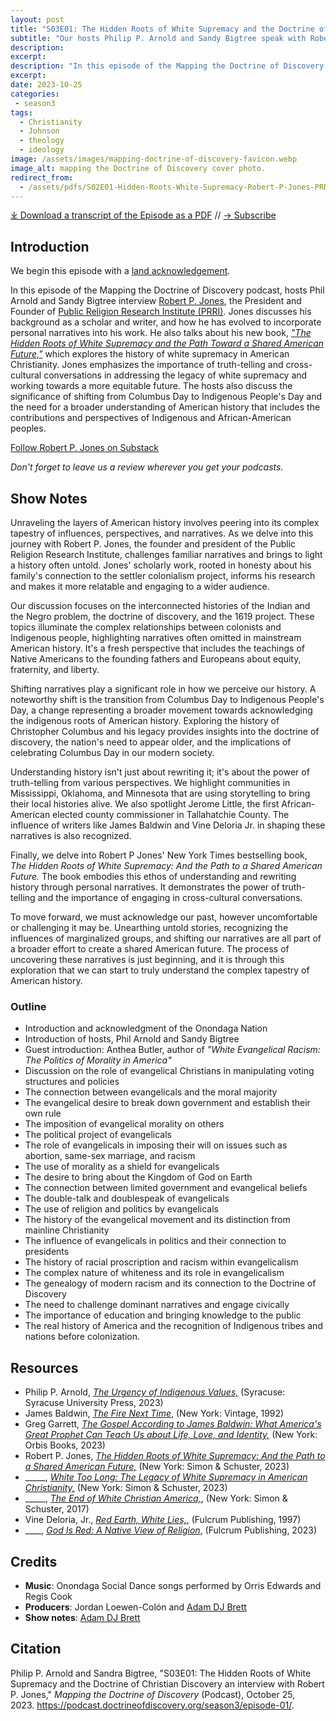 ```yaml
---
layout: post
title: "S03E01: The Hidden Roots of White Supremacy and the Doctrine of Christian Discovery an interview with Robert P. Jones"
subtitle: "Our hosts Philip P. Arnold and Sandy Bigtree speak with Robert P. Jones"
description:
excerpt:
description: "In this episode of the Mapping the Doctrine of Discovery podcast, hosts Phil Arnold and Sandy Bigtree interview Robert P. Jones, the President and Founder of Public Religion Research Institute (PRRI)."
excerpt: 
date: 2023-10-25
categories: 
 - season3
tags: 
  - Christianity
  - Johnson
  - theology
  - ideology
image: /assets/images/mapping-doctrine-of-discovery-favicon.webp
image_alt: mapping the Doctrine of Discovery cover photo.
redirect_from:
  - /assets/pdfs/S02E01-Hidden-Roots-White-Supremacy-Robert-P-Jones-PRRI-TRANSCRIPT.pdf
---
```

<div id="buzzsprout-player-13844623"></div><script src="https://www.buzzsprout.com/1926214/13844623-the-hidden-roots-of-white-supremacy-and-the-doctrine-of-christian-discovery-an-interview-with-robert-p-jones.js?container_id=buzzsprout-player-13844623&player=small" type="text/javascript" charset="utf-8"></script>


[⤓ Download a transcript of the Episode as a PDF](/assets/pdfs/S03E01-Hidden-Roots-White-Supremacy-Robert-P-Jones-PRRI-TRANSCRIPT.pdf) // [→ Subscribe](/subscribe/)

## Introduction
We begin this episode with a [land acknowledgement](https://podcast.doctrineofdiscovery.org/land/).

In this episode of the Mapping the Doctrine of Discovery podcast, hosts Phil Arnold and Sandy Bigtree interview [Robert P. Jones](https://www.prri.org/staff/robert-p-jones-ph-d/), the President and Founder of [Public Religion Research Institute (PRRI)](https://www.prri.org/). Jones discusses his background as a scholar and writer, and how he has evolved to incorporate personal narratives into his work. He also talks about his new book, [*"The Hidden Roots of White Supremacy and the Path Toward a Shared American Future,"*](https://bookshop.org/p/books/the-hidden-roots-of-white-supremacy-and-the-path-to-a-shared-american-future-robert-p-jones/19726759?aid=56272&ean=9781668009512&listref=whitetoolong-newsletter-bookshelf) which explores the history of white supremacy in American Christianity. Jones emphasizes the importance of truth-telling and cross-cultural conversations in addressing the legacy of white supremacy and working towards a more equitable future. The hosts also discuss the significance of shifting from Columbus Day to Indigenous People's Day and the need for a broader understanding of American history that includes the contributions and perspectives of Indigenous and African-American peoples.

[Follow Robert P. Jones on Substack](https://whitetoolong.net/)

*Don't forget to leave us a review wherever you get your podcasts.*


## Show Notes
Unraveling the layers of American history involves peering into its complex tapestry of influences, perspectives, and narratives. As we delve into this journey with Robert P. Jones, the founder and president of the Public Religion Research Institute, challenges familiar narratives and brings to light a history often untold. Jones' scholarly work, rooted in honesty about his family's connection to the settler colonialism project, informs his research and makes it more relatable and engaging to a wider audience.

Our discussion focuses on the interconnected histories of the Indian and the Negro problem, the doctrine of discovery, and the 1619 project. These topics illuminate the complex relationships between colonists and Indigenous people, highlighting narratives often omitted in mainstream American history. It's a fresh perspective that includes the teachings of Native Americans to the founding fathers and Europeans about equity, fraternity, and liberty.

Shifting narratives play a significant role in how we perceive our history. A noteworthy shift is the transition from Columbus Day to Indigenous People's Day, a change representing a broader movement towards acknowledging the indigenous roots of American history. Exploring the history of Christopher Columbus and his legacy provides insights into the doctrine of discovery, the nation's need to appear older, and the implications of celebrating Columbus Day in our modern society.

Understanding history isn't just about rewriting it; it's about the power of truth-telling from various perspectives. We highlight communities in Mississippi, Oklahoma, and Minnesota that are using storytelling to bring their local histories alive. We also spotlight Jerome Little, the first African-American elected county commissioner in Tallahatchie County. The influence of writers like James Baldwin and Vine Deloria Jr. in shaping these narratives is also recognized.

Finally, we delve into Robert P Jones' New York Times bestselling book, *The Hidden Roots of White Supremacy: And the Path to a Shared American Future.* The book embodies this ethos of understanding and rewriting history through personal narratives. It demonstrates the power of truth-telling and the importance of engaging in cross-cultural conversations.

To move forward, we must acknowledge our past, however uncomfortable or challenging it may be. Unearthing untold stories, recognizing the influences of marginalized groups, and shifting our narratives are all part of a broader effort to create a shared American future. The process of uncovering these narratives is just beginning, and it is through this exploration that we can start to truly understand the complex tapestry of American history.

### Outline

- Introduction and acknowledgment of the Onondaga Nation
- Introduction of hosts, Phil Arnold and Sandy Bigtree
- Guest introduction: Anthea Butler, author of *"White Evangelical Racism: The Politics of Morality in America"*
- Discussion on the role of evangelical Christians in manipulating voting structures and policies
- The connection between evangelicals and the moral majority
- The evangelical desire to break down government and establish their own rule
- The imposition of evangelical morality on others
- The political project of evangelicals
- The role of evangelicals in imposing their will on issues such as abortion, same-sex marriage, and racism
- The use of morality as a shield for evangelicals
- The desire to bring about the Kingdom of God on Earth
- The connection between limited government and evangelical beliefs
- The double-talk and doublespeak of evangelicals
- The use of religion and politics by evangelicals
- The history of the evangelical movement and its distinction from mainline Christianity
- The influence of evangelicals in politics and their connection to presidents
- The history of racial proscription and racism within evangelicalism
- The complex nature of whiteness and its role in evangelicalism
- The genealogy of modern racism and its connection to the Doctrine of Discovery
- The need to challenge dominant narratives and engage civically
- The importance of education and bringing knowledge to the public
- The real history of America and the recognition of Indigenous tribes and nations before colonization.

## Resources
- Philip P. Arnold, [*The Urgency of Indigenous Values,*](https://bookshop.org/p/books/the-urgency-of-indigenous-values-philip-p-arnold/19942005?aid=56272&ean=9780815638087&listref=whitetoolong-newsletter-bookshelf) (Syracuse: Syracuse University Press, 2023)
- James Baldwin, [*The Fire Next Time*](https://bookshop.org/p/books/the-fire-next-time-james-baldwin/6719846?ean=9780679744726), (New York: Vintage, 1992)
- Greg Garrett, [*The Gospel According to James Baldwin: What America's Great Prophet Can Teach Us about Life, Love, and Identity,*](https://bookshop.org/p/books/the-gospel-according-to-james-baldwin-what-america-s-great-prophet-can-teach-us-about-life-love-and-identity-greg-garrett/19747261?aid=56272&ean=9781626985391&listref=whitetoolong-newsletter-bookshelf) (New York: Orbis Books, 2023)
- Robert P. Jones, [*The Hidden Roots of White Supremacy: And the Path to a Shared American Future,*](https://bookshop.org/p/books/the-hidden-roots-of-white-supremacy-and-the-path-to-a-shared-american-future-robert-p-jones/19726759?aid=56272&ean=9781668009512&listref=whitetoolong-newsletter-bookshelf) (New York: Simon & Schuster, 2023)
- _____, [*White Too Long: The Legacy of White Supremacy in American Christianity,*](https://bookshop.org/p/books/white-too-long-the-legacy-of-white-supremacy-in-american-christianity-robert-p-jones/13737642?aid=56272&ean=9781982122874&listref=whitetoolong-newsletter-bookshelf) (New York: Simon & Schuster, 2023)
- _____, [*The End of White Christian America,*](https://bookshop.org/p/books/the-end-of-white-christian-america-robert-p-jones/6767435?aid=56272&ean=9781501122323&listref=whitetoolong-newsletter-bookshelf), (New York: Simon & Schuster, 2017)
- Vine Deloria, Jr., [*Red Earth, White Lies,*](https://bookshop.org/p/books/red-earth-white-lies-jr-vine-deloria/8210521?ean=9781555913885), (Fulcrum Publishing, 1997)
- ____, [*God Is Red: A Native View of Religion*](https://bookshop.org/p/books/god-is-red-a-native-view-of-religion-vine-deloria-jr/18961651?ean=9781682753149), (Fulcrum Publishing, 2023)



## Credits

- **Music**: Onondaga Social Dance songs performed by Orris Edwards and Regis Cook
- **Producers**: Jordan Loewen-Colón and [Adam DJ Brett](https://adamdjbrett.com)
- **Show notes**: [Adam DJ Brett](https://adamdjbrett.com)

## Citation

Philip P. Arnold and Sandra Bigtree, "S03E01: The Hidden Roots of White Supremacy and the Doctrine of Christian Discovery an interview with Robert P. Jones," _Mapping the Doctrine of Discovery_ (Podcast), October 25, 2023. <https://podcast.doctrineofdiscovery.org/season3/episode-01/>.

